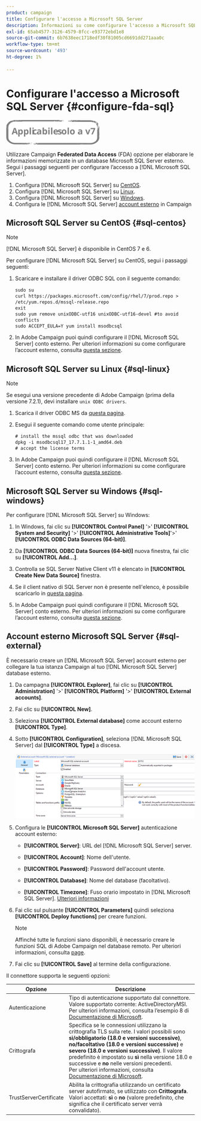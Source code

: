 ```yaml
---
product: campaign
title: Configurare l'accesso a Microsoft SQL Server
description: Informazioni su come configurare l'accesso a Microsoft SQL Server
exl-id: 65ab4577-3126-4579-8fcc-e93772ebd1e8
source-git-commit: 6b7638eec1718edf30f81005cd6691dd271aaa0c
workflow-type: tm+mt
source-wordcount: '493'
ht-degree: 1%

---
```


# Configurare l&#39;accesso a Microsoft SQL Server {#configure-fda-sql}

![](../../assets/v7-only.svg)

Utilizzare Campaign **Federated Data Access** (FDA) opzione per elaborare le informazioni memorizzate in un database Microsoft SQL Server esterno. Segui i passaggi seguenti per configurare l’accesso a [!DNL Microsoft SQL Server].

1. Configura [!DNL Microsoft SQL Server] su [CentOS](#sql-centos).
1. Configura [!DNL Microsoft SQL Server] su [Linux](#sql-linux).
1. Configura [!DNL Microsoft SQL Server] su [Windows](#sql-windows).
1. Configura le [!DNL Microsoft SQL Server] [account esterno](#sql-external) in Campaign

## Microsoft SQL Server su CentOS {#sql-centos}

>[!NOTE]
>
> [!DNL Microsoft SQL Server] è disponibile in CentOS 7 e 6.

Per configurare [!DNL Microsoft SQL Server] su CentOS, segui i passaggi seguenti:

1. Scaricare e installare il driver ODBC SQL con il seguente comando:

   ```
   sudo su
   curl https://packages.microsoft.com/config/rhel/7/prod.repo > /etc/yum.repos.d/mssql-release.repo
   exit
   sudo yum remove unixODBC-utf16 unixODBC-utf16-devel #to avoid conflicts
   sudo ACCEPT_EULA=Y yum install msodbcsql
   ```

1. In Adobe Campaign puoi quindi configurare il [!DNL Microsoft SQL Server] conto esterno. Per ulteriori informazioni su come configurare l’account esterno, consulta [questa sezione](#sql-external).

## Microsoft SQL Server su Linux {#sql-linux}

>[!NOTE]
>
> Se esegui una versione precedente di Adobe Campaign (prima della versione 7.2.1), devi installare `unix ODBC drivers`.

1. Scarica il driver ODBC MS da [questa pagina](https://packages.microsoft.com/ubuntu/16.04/prod/pool/main/m/msodbcsql17/).

1. Esegui il seguente comando come utente principale:

   ```
   # install the mssql odbc that was downloaded
   dpkg -i msodbcsql17_17.7.1.1-1_amd64.deb
   # accept the license terms
   ```

1. In Adobe Campaign puoi quindi configurare il [!DNL Microsoft SQL Server] conto esterno. Per ulteriori informazioni su come configurare l’account esterno, consulta [questa sezione](#sql-external).

## Microsoft SQL Server su Windows {#sql-windows}

Per configurare [!DNL Microsoft SQL Server] su Windows:

1. In Windows, fai clic su **[!UICONTROL Control Panel]** &#39;>&#39; **[!UICONTROL System and Security]** &#39;>&#39; **[!UICONTROL Administrative Tools]**&#39;>&#39; **[!UICONTROL ODBC Data Sources (64-bit)]**.

1. Da **[!UICONTROL ODBC Data Sources (64-bit)]** nuova finestra, fai clic su **[!UICONTROL Add...]**.

1. Controlla se SQL Server Native Client v11 è elencato in **[!UICONTROL Create New Data Source]** finestra.

1. Se il client nativo di SQL Server non è presente nell&#39;elenco, è possibile scaricarlo in [questa pagina](https://www.microsoft.com/en-my/download/details.aspx?id=36434).

1. In Adobe Campaign puoi quindi configurare il [!DNL Microsoft SQL Server] conto esterno. Per ulteriori informazioni su come configurare l’account esterno, consulta [questa sezione](#sql-external).

## Account esterno Microsoft SQL Server {#sql-external}

È necessario creare un [!DNL Microsoft SQL Server] account esterno per collegare la tua istanza Campaign al tuo [!DNL Microsoft SQL Server] database esterno.

1. Da campagna **[!UICONTROL Explorer]**, fai clic su **[!UICONTROL Administration]** &#39;>&#39; **[!UICONTROL Platform]** &#39;>&#39; **[!UICONTROL External accounts]**.

1. Fai clic su **[!UICONTROL New]**.

1. Seleziona **[!UICONTROL External database]** come account esterno **[!UICONTROL Type]**.

1. Sotto **[!UICONTROL Configuration]**, seleziona [!DNL Microsoft SQL Server] dal **[!UICONTROL Type]** a discesa.

   ![](assets/sql.png)

1. Configura le **[!UICONTROL Microsoft SQL Server]** autenticazione account esterno:

   * **[!UICONTROL Server]**: URL del [!DNL Microsoft SQL Server] server.

   * **[!UICONTROL Account]**: Nome dell&#39;utente.

   * **[!UICONTROL Password]**: Password dell&#39;account utente.

   * **[!UICONTROL Database]**: Nome del database (facoltativo).

   * **[!UICONTROL Timezone]**: Fuso orario impostato in [!DNL Microsoft SQL Server]. [Ulteriori informazioni](https://docs.microsoft.com/en-us/sql/t-sql/functions/current-timezone-transact-sql?view=sql-server-ver15)

1. Fai clic sul pulsante **[!UICONTROL Parameters]** quindi seleziona **[!UICONTROL Deploy functions]** per creare funzioni.

   >[!NOTE]
   >
   >Affinché tutte le funzioni siano disponibili, è necessario creare le funzioni SQL di Adobe Campaign nel database remoto. Per ulteriori informazioni, consulta [page](../../configuration/using/adding-additional-sql-functions.md).

1. Fai clic su **[!UICONTROL Save]** al termine della configurazione.

Il connettore supporta le seguenti opzioni:

| Opzione | Descrizione |
|---|---|
| Autenticazione | Tipo di autenticazione supportato dal connettore. Valore supportato corrente: ActiveDirectoryMSI. <br> Per ulteriori informazioni, consulta l’esempio 8 di [Documentazione di Microsoft](https://docs.microsoft.com/en-us/sql/connect/odbc/using-azure-active-directory?view=sql-server-ver15#example-connection-strings). |
| Crittografa | Specifica se le connessioni utilizzano la crittografia TLS sulla rete. I valori possibili sono **sì/obbligatorio (18.0 e versioni successive)**, **no/facoltativo (18.0 e versioni successive)** e **severo (18.0 e versioni successive)**. Il valore predefinito è impostato su **sì** nella versione 18.0 e successive e **no** nelle versioni precedenti. <br>Per ulteriori informazioni, consulta [Documentazione di Microsoft](https://docs.microsoft.com/en-us/sql/connect/odbc/dsn-connection-string-attribute?view=azure-sqldw-latest#encrypt). |
| TrustServerCertificate | Abilita la crittografia utilizzando un certificato server autofirmato, se utilizzato con **Crittografa**. <br>Valori accettati: **sì** o **no** (valore predefinito, che significa che il certificato server verrà convalidato). |
